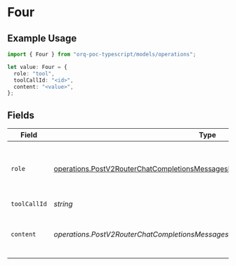 # Four

## Example Usage

```typescript
import { Four } from "orq-poc-typescript/models/operations";

let value: Four = {
  role: "tool",
  toolCallId: "<id>",
  content: "<value>",
};
```

## Fields

| Field                                                                                                                                                                            | Type                                                                                                                                                                             | Required                                                                                                                                                                         | Description                                                                                                                                                                      |
| -------------------------------------------------------------------------------------------------------------------------------------------------------------------------------- | -------------------------------------------------------------------------------------------------------------------------------------------------------------------------------- | -------------------------------------------------------------------------------------------------------------------------------------------------------------------------------- | -------------------------------------------------------------------------------------------------------------------------------------------------------------------------------- |
| `role`                                                                                                                                                                           | [operations.PostV2RouterChatCompletionsMessagesRouterChatCompletionsRequestRole](../../models/operations/postv2routerchatcompletionsmessagesrouterchatcompletionsrequestrole.md) | :heavy_check_mark:                                                                                                                                                               | The role of the messages author, in this case **tool**.                                                                                                                          |
| `toolCallId`                                                                                                                                                                     | *string*                                                                                                                                                                         | :heavy_check_mark:                                                                                                                                                               | N/A                                                                                                                                                                              |
| `content`                                                                                                                                                                        | *operations.PostV2RouterChatCompletionsMessagesRouterChatCompletionsRequestContent*                                                                                              | :heavy_check_mark:                                                                                                                                                               | The contents of a particular role's message.                                                                                                                                     |